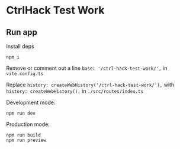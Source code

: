 # CtrlHack Test Work

## Run app

Install deps

```
npm i
```

Remove or comment out a line `base: '/ctrl-hack-test-work/',` in `vite.config.ts`

Replace `history: createWebHistory('/ctrl-hack-test-work/'),` with `history: createWebHistory(),` in `./src/routes/index.ts`

Development mode:

```
npm run dev
```

Production mode:

```
npm run build
npm run preview
```
